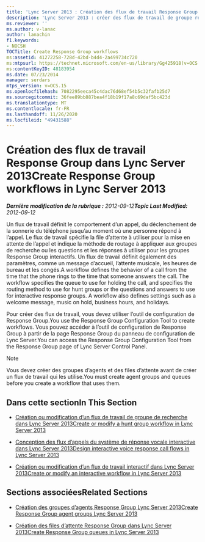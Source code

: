 ```yaml
---
title: 'Lync Server 2013 : Création des flux de travail Response Group'
description: 'Lync Server 2013 : créer des flux de travail de groupe réponse.'
ms.reviewer: ''
ms.author: v-lanac
author: lanachin
f1.keywords:
- NOCSH
TOCTitle: Create Response Group workflows
ms:assetid: 41272258-728d-42bd-b4d4-2a499734c720
ms:mtpsurl: https://technet.microsoft.com/en-us/library/Gg425918(v=OCS.15)
ms:contentKeyID: 48183954
ms.date: 07/23/2014
manager: serdars
mtps_version: v=OCS.15
ms.openlocfilehash: 7082295eeca45c4dac76d68ef54b5c32fafb25d7
ms.sourcegitcommit: 36fee89bb887bea4f18b19f17a8c69daf5bc423d
ms.translationtype: MT
ms.contentlocale: fr-FR
ms.lasthandoff: 11/26/2020
ms.locfileid: "49431588"
---
```

# <a name="create-response-group-workflows-in-lync-server-2013"></a><span data-ttu-id="a9ef8-103">Création des flux de travail Response Group dans Lync Server 2013</span><span class="sxs-lookup"><span data-stu-id="a9ef8-103">Create Response Group workflows in Lync Server 2013</span></span>

<div data-xmlns="http://www.w3.org/1999/xhtml">

<div class="topic" data-xmlns="http://www.w3.org/1999/xhtml" data-msxsl="urn:schemas-microsoft-com:xslt" data-cs="https://msdn.microsoft.com/">

<div data-asp="https://msdn2.microsoft.com/asp">



</div>

<div id="mainSection">

<div id="mainBody"><span data-ttu-id="a9ef8-104">

<span> </span></span><span class="sxs-lookup"><span data-stu-id="a9ef8-104">

<span> </span></span></span>

<span data-ttu-id="a9ef8-105">_**Dernière modification de la rubrique :** 2012-09-12_</span><span class="sxs-lookup"><span data-stu-id="a9ef8-105">_**Topic Last Modified:** 2012-09-12_</span></span>

<span data-ttu-id="a9ef8-p101">Un flux de travail définit le comportement d’un appel, du déclenchement de la sonnerie du téléphone jusqu’au moment où une personne répond à l’appel. Le flux de travail spécifie la file d’attente à utiliser pour la mise en attente de l’appel et indique la méthode de routage à appliquer aux groupes de recherche ou les questions et les réponses à utiliser pour les groupes Response Group interactifs. Un flux de travail définit également des paramètres, comme un message d’accueil, l’attente musicale, les heures de bureau et les congés.</span><span class="sxs-lookup"><span data-stu-id="a9ef8-p101">A workflow defines the behavior of a call from the time that the phone rings to the time that someone answers the call. The workflow specifies the queue to use for holding the call, and specifies the routing method to use for hunt groups or the questions and answers to use for interactive response groups. A workflow also defines settings such as a welcome message, music on hold, business hours, and holidays.</span></span>

<span data-ttu-id="a9ef8-109">Pour créer des flux de travail, vous devez utiliser l’outil de configuration de Response Group.</span><span class="sxs-lookup"><span data-stu-id="a9ef8-109">You use the Response Group Configuration Tool to create workflows.</span></span> <span data-ttu-id="a9ef8-110">Vous pouvez accéder à l’outil de configuration de Response Group à partir de la page Response Group du panneau de configuration de Lync Server.</span><span class="sxs-lookup"><span data-stu-id="a9ef8-110">You can access the Response Group Configuration Tool from the Response Group page of Lync Server Control Panel.</span></span>

<div>


> [!NOTE]  
> <span data-ttu-id="a9ef8-111">Vous devez créer des groupes d’agents et des files d’attente avant de créer un flux de travail qui les utilise.</span><span class="sxs-lookup"><span data-stu-id="a9ef8-111">You must create agent groups and queues before you create a workflow that uses them.</span></span>



</div>

<div>

## <a name="in-this-section"></a><span data-ttu-id="a9ef8-112">Dans cette section</span><span class="sxs-lookup"><span data-stu-id="a9ef8-112">In This Section</span></span>

  - [<span data-ttu-id="a9ef8-113">Création ou modification d’un flux de travail de groupe de recherche dans Lync Server 2013</span><span class="sxs-lookup"><span data-stu-id="a9ef8-113">Create or modify a hunt group workflow in Lync Server 2013</span></span>](lync-server-2013-create-or-modify-a-hunt-group-workflow.md)

  - [<span data-ttu-id="a9ef8-114">Conception des flux d’appels du système de réponse vocale interactive dans Lync Server 2013</span><span class="sxs-lookup"><span data-stu-id="a9ef8-114">Design interactive voice response call flows in Lync Server 2013</span></span>](lync-server-2013-design-interactive-voice-response-call-flows.md)

  - [<span data-ttu-id="a9ef8-115">Création ou modification d’un flux de travail interactif dans Lync Server 2013</span><span class="sxs-lookup"><span data-stu-id="a9ef8-115">Create or modify an interactive workflow in Lync Server 2013</span></span>](lync-server-2013-create-or-modify-an-interactive-workflow.md)

</div>

<div>

## <a name="related-sections"></a><span data-ttu-id="a9ef8-116">Sections associées</span><span class="sxs-lookup"><span data-stu-id="a9ef8-116">Related Sections</span></span>

  - [<span data-ttu-id="a9ef8-117">Création des groupes d’agents Response Group Lync Server 2013</span><span class="sxs-lookup"><span data-stu-id="a9ef8-117">Create Response Group agent groups Lync Server 2013</span></span>](lync-server-2013-create-response-group-agent-groups.md)

  - [<span data-ttu-id="a9ef8-118">Création des files d’attente Response Group dans Lync Server 2013</span><span class="sxs-lookup"><span data-stu-id="a9ef8-118">Create Response Group queues in Lync Server 2013</span></span>](lync-server-2013-create-response-group-queues.md)

<span data-ttu-id="a9ef8-119"></div>

</div>

<span> </span>

</div>

</div>

</span><span class="sxs-lookup"><span data-stu-id="a9ef8-119"></div>

</div>

<span> </span>

</div>

</div>

</span></span></div>

